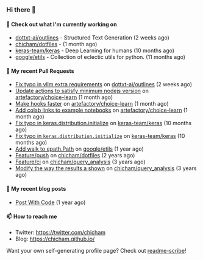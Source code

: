 ### Hi there 👋

#### 👷 Check out what I'm currently working on

- [dottxt-ai/outlines](https://github.com/dottxt-ai/outlines) - Structured Text Generation (2 weeks ago)
- [chicham/dotfiles](https://github.com/chicham/dotfiles) -  (1 month ago)
- [keras-team/keras](https://github.com/keras-team/keras) - Deep Learning for humans (10 months ago)
- [google/etils](https://github.com/google/etils) - Collection of eclectic utils for python. (11 months ago)

#### 🔨 My recent Pull Requests

- [Fix typo in vllm extra requirements](https://github.com/dottxt-ai/outlines/pull/1315) on [dottxt-ai/outlines](https://github.com/dottxt-ai/outlines) (2 weeks ago)
- [Update actions to satisfy minimum nodejs version](https://github.com/artefactory/choice-learn/pull/187) on [artefactory/choice-learn](https://github.com/artefactory/choice-learn) (1 month ago)
- [Make hooks faster](https://github.com/artefactory/choice-learn/pull/177) on [artefactory/choice-learn](https://github.com/artefactory/choice-learn) (1 month ago)
- [Add colab links to example notebooks](https://github.com/artefactory/choice-learn/pull/174) on [artefactory/choice-learn](https://github.com/artefactory/choice-learn) (1 month ago)
- [Fix typo in keras.distribution.initialize](https://github.com/keras-team/keras/pull/19201) on [keras-team/keras](https://github.com/keras-team/keras) (10 months ago)
- [Fix typo in `keras.distribution.initialize`](https://github.com/keras-team/keras/pull/19200) on [keras-team/keras](https://github.com/keras-team/keras) (10 months ago)
- [Add walk to epath.Path](https://github.com/google/etils/pull/525) on [google/etils](https://github.com/google/etils) (1 year ago)
- [Feature/push](https://github.com/chicham/dotfiles/pull/7) on [chicham/dotfiles](https://github.com/chicham/dotfiles) (2 years ago)
- [Feature/ci](https://github.com/chicham/query_analysis/pull/5) on [chicham/query_analysis](https://github.com/chicham/query_analysis) (3 years ago)
- [Modify the way the results a shown](https://github.com/chicham/query_analysis/pull/4) on [chicham/query_analysis](https://github.com/chicham/query_analysis) (3 years ago)

#### 📜 My recent blog posts

- [Post With Code](https://chicham.github.io/posts/post-with-code/) (1 year ago)

#### 📫 How to reach me

- Twitter: https://twitter.com/chicham
- Blog: https://chicham.github.io/

Want your own self-generating profile page? Check out [readme-scribe](https://github.com/muesli/readme-scribe)!


